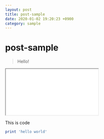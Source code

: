 ```yaml
---
layout: post
title: post-sample
date: 2020-01-02 19:20:23 +0900
category: sample
---
```

# post-sample
> Hello!

<body>
<iframe id="mainFrame" name="mainFrame" allowfullscreen="true"
		src="/PostView.naver?blogId=sasd9750o&logNo=223082863796&redirect=Dlog&widgetTypeCall=true&noTrackingCode=true&directAccess=false"
		scrolling="auto"
		onload="oFramesetTitleController.start(self.frames['mainFrame'], self, sTitle);oFramesetTitleController.onLoadFrame();oFramesetUrlController.start(self.frames['mainFrame']);oFramesetUrlController.onLoadFrame();document.querySelector('#mainFrame').focus();"
		allowfullscreen></iframe>
</body>

This is code
```ruby
print 'hello world'
```
